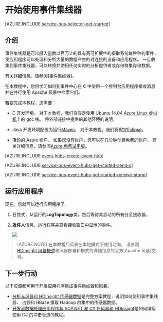 <properties
    pageTitle="开始使用 C 和 Apache 风暴事件集线器 |Microsoft Azure"
    description="按照本教程中若要开始使用 Azure 事件集线器;c 发送事件和接收它们 Apache 风暴群集中。"
    services="event-hubs"
    documentationCenter=""
    authors="jtaubensee"
    manager="timlt"
    editor=""/>

<tags
    ms.service="event-hubs"
    ms.workload="na"
    ms.tgt_pltfrm="c"
    ms.devlang="java"
    ms.topic="article"
    ms.date="08/16/2016"
    ms.author="jotaub;sethm"/>

# <a name="get-started-with-event-hubs"></a>开始使用事件集线器

[AZURE.INCLUDE [service-bus-selector-get-started](../../includes/service-bus-selector-get-started.md)]

## <a name="introduction"></a>介绍

事件集线器是可以摄入量数以百万计的具有高可扩展性的摄取系统每秒钟的事件，使应用程序可以处理和分析大量的数据产生的对连接的设备和应用程序。 一旦收集到事件集线器，可以转换并使用任何实时的分析提供者或存储群集存储数据。

有关详细信息，请参阅[事件集线器]。

在本教程中，您将学习如何到事件中心在 C 中使用一个控制台应用程序接收消息并在并行使用 Apache 风暴中检索它们。

若要完成本教程，您需要︰

+ C 开发环境。 对于本教程，我们将假定使用 Ubuntu 14.04 [Azure Linux 虚拟机](../virtual-machines/virtual-machines-linux-quick-create-cli.md)上的 gcc 栈。 将外部链接中提供的其他环境的说明。

+ Java 开发环境配置为运行[Maven](http://maven.apache.org/)。 对于本教程，我们将假定[Eclipse](https://www.eclipse.org/)。

+ 活动的 Azure 帐户。 如果您没有帐户，您可以在几分钟创建免费的帐户。 有关详细信息，请参阅[Azure 免费试用版](https://azure.microsoft.com/pricing/free-trial/)。

[AZURE.INCLUDE [event-hubs-create-event-hub](../../includes/event-hubs-create-event-hub.md)]

[AZURE.INCLUDE [service-bus-event-hubs-get-started-send-c](../../includes/service-bus-event-hubs-get-started-send-c.md)]

[AZURE.INCLUDE [service-bus-event-hubs-get-started-receive-storm](../../includes/service-bus-event-hubs-get-started-receive-storm.md)]

## <a name="run-the-applications"></a>运行应用程序

现在，您就可以运行应用程序了。

1.  日蚀式，从运行的**LogTopology**类，然后等待其启动的所有分区接收器。

2.  **发件人**信息，运行程序并查看接收窗口中显示的事件。

    ![][23]

> [AZURE.NOTE] 在本教程只风暴在本地模式下使用动向。 请参阅[HDInsight 风暴概述]和风暴部署和模式的详细信息的官方[Apache 风暴]文档。

## <a name="next-steps"></a>下一步行动

以下资源都可用于开发应用程序集成事件集线器和风暴。

- [分析与风暴和 HDInsight 传感器数据][]是完整方案教程，说明如何使用事件集线器、 占领和 HBase 摄取 Hadoop 群集中的传感器数据。
- [开发流数据处理应用程序与 SCP.NET 和 C# 在风暴和 HDInsight][]是如何编写使用 C# 的冲击管道的教程。

<!-- Images. -->
[23]: ./media/event-hubs-c-storm-getstarted/receive-storm3.png

<!-- Links -->
[Azure classic portal]: https://manage.windowsazure.com/
[Event Processor Host]: https://www.nuget.org/packages/Microsoft.Azure.ServiceBus.EventProcessorHost
[事件集线器概述]: event-hubs-overview.md

[Apache 的暴风雨]: https://storm.incubator.apache.org
[HDInsight 风暴概述]: ../hdinsight/hdinsight-storm-overview.md/
[分析与风暴和 HDInsight 传感器数据]: ../hdinsight/hdinsight-storm-sensor-data-analysis.md
[开发流数据处理应用程序与 SCP.NET 和 C# 在风暴和 HDInsight]: ../hdinsight/hdinsight-storm-develop-csharp-visual-studio-topology.md
